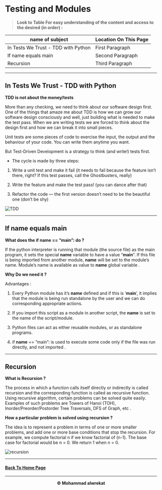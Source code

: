 # Testing and Modules

> **Look to Table For easy understanding of the content and access to the desired (in order) :**

|name of subject      | Location On This Page|
|---------------------|---------------------|
|In Tests We Trust - TDD with Python|First Paragraph|
|If name equals main|Second Paragraph|
|Recursion|Third Paragraph|

---
## In Tests We Trust - TDD with Python

**TDD is not about the money/tests**

More than any checking, we need to think about our software design first.
One of the things that amaze me about TDD is how we can grow our software design consciously and well, just building what is needed to make the test pass. When we are writing tests we are forced to think about the design first and how we can break it into small pieces.

Unit tests are some pieces of code to exercise the input, the output and the behaviour of your code. You can write them anytime you want.

But Test-Driven Development is a strategy to think (and write!) tests first.


* The cycle is made by three steps:

1. Write a unit test and make it fail (it needs to fail because the feature isn’t there, right? If this test passes, call the Ghostbusters, really)

2. Write the feature and make the test pass! (you can dance after that)

3. Refactor the code — the first version doesn’t need to be the beautiful one (don’t be shy)

![TDD](https://miro.medium.com/max/2000/1*KmwA_4r6wICrF1jc9bx4dg.png)


---
## If name equals main

**What does the if __name__ == “__main__”: do ?**

If the python interpreter is running that module (the source file) as the main program, it sets the special __name__ variable to have a value “__main__”. If this file is being imported from another module, __name__ will be set to the module’s name. Module’s name is available as value to __name__ global variable .

**Why Do we need it ?**

Advantages : 

1. Every Python module has it’s __name__ defined and if this is ‘__main__’, it implies that the module is being run standalone by the user and we can do corresponding appropriate actions.

2. If you import this script as a module in another script, the __name__ is set to the name of the script/module.

3. Python files can act as either reusable modules, or as standalone programs.

4. if __name__ == “main”: is used to execute some code only if the file was run directly, and not imported .


---
## Recursion

**What is Recursion ?** 

The process in which a function calls itself directly or indirectly is called recursion and the corresponding function is called as recursive function. Using recursive algorithm, certain problems can be solved quite easily. Examples of such problems are Towers of Hanoi (TOH), Inorder/Preorder/Postorder Tree Traversals, DFS of Graph, etc .

**How a particular problem is solved using recursion ?** 

The idea is to represent a problem in terms of one or more smaller problems, and add one or more base conditions that stop the recursion. For example, we compute factorial n if we know factorial of (n-1). The base case for factorial would be n = 0. We return 1 when n = 0. 

![recursion](https://i.ytimg.com/vi/ixdr6V2vRC4/maxresdefault.jpg)

---
#### [Back To Home Page](https://mhmadwrekat.github.io/reading-notes)

---
<b>
<p align="center">
© Mohammad alwrekat
</p>

